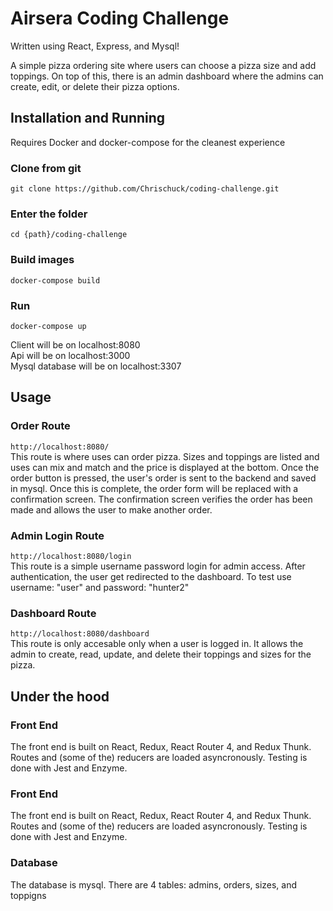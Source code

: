 # Airsera Coding Challenge 

Written using React, Express, and Mysql!

A simple pizza ordering site where users can choose a pizza size and add toppings. On top of this, there is an admin dashboard where the admins can create, edit, or delete their pizza options.


## Installation and Running
Requires Docker and docker-compose for the cleanest experience

### Clone from git  
`git clone https://github.com/Chrischuck/coding-challenge.git`

### Enter the folder  
`cd {path}/coding-challenge`

### Build images  
`docker-compose build`

### Run  
`docker-compose up`

Client will be on localhost:8080  
Api will be on localhost:3000  
Mysql database will be on localhost:3307  

## Usage

### Order Route  
`http://localhost:8080/`  
This route is where uses can order pizza. Sizes and toppings are listed and uses can mix and match and the price is displayed at the bottom. Once the order button is pressed, the user's order is sent to the backend and saved in mysql. Once this is complete, the order form will be replaced with a confirmation screen. The confirmation screen verifies the order has been made and allows the user to make another order.  

### Admin Login Route  
`http://localhost:8080/login`  
 This route is a simple username password login for admin access. After authentication, the user get redirected to the dashboard. To test use username: "user" and password: "hunter2"  

 ### Dashboard Route  
`http://localhost:8080/dashboard`  
 This route is only accesable only when a user is logged in. It allows the admin to create, read, update, and delete their toppings and sizes for the pizza.

## Under the hood

### Front End

The front end is built on React, Redux, React Router 4, and Redux Thunk. Routes and (some of the) reducers are loaded asyncronously. Testing is done with Jest and Enzyme. 

### Front End

The front end is built on React, Redux, React Router 4, and Redux Thunk. Routes and (some of the) reducers are loaded asyncronously. Testing is done with Jest and Enzyme. 

### Database

The database is mysql. There are 4 tables: admins, orders, sizes, and toppigns